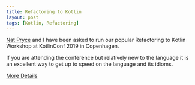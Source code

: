 ```yaml
---
title: Refactoring to Kotlin
layout: post
tags: [Kotlin, Refactoring]
---
```


[Nat Pryce](http://natpryce.com) and I have been asked to run our popular Refactoring to Kotlin Workshop at KotlinConf 2019 in Copenhagen.

If you are attending the conference but relatively new to the language it is an excellent way to get up to speed on the language and its idioms.

[More Details](/refactoring-to/)